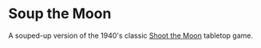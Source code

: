 # Soup the Moon

A souped-up version of the 1940's classic [Shoot the Moon](https://woodexpressions.com/product/shoot-the-moon-a-1940/) tabletop game.